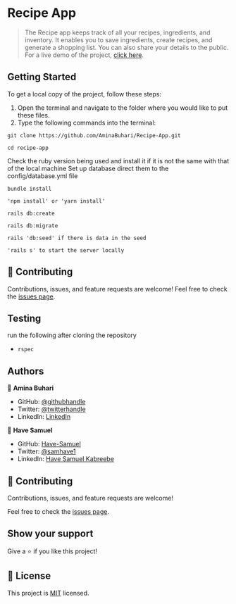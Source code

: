 # Recipe App
> The Recipe app keeps track of all your recipes, ingredients, and inventory. It enables you to save ingredients, create recipes, and generate a shopping list. You can also share your details to the public.
For a live demo of the project, [click here]().
## Getting Started
To get a local copy of the project, follow these steps:
1. Open the terminal and navigate to the folder where you would like to put these files.
2. Type the following commands into the terminal:
 ```
 git clone https://github.com/AminaBuhari/Recipe-App.git
 ```
 ```
 cd recipe-app
 ```
Check the ruby version being used and install it if it is not the same with that of the local machine
Set up database direct them to the config/database.yml file
```
bundle install
```
```
'npm install' or 'yarn install'
```
```
rails db:create
```
```
rails db:migrate
```
```
rails 'db:seed' if there is data in the seed
```
```
'rails s' to start the server locally
```
## :handshake: Contributing
Contributions, issues, and feature requests are welcome!
Feel free to check the [issues page](https://github.com/AminaBuhari/Recipe-App/issues).
## Testing
run the following after cloning the repository
- `rspec`

## Authors
👤 **Amina Buhari**

- GitHub: [@githubhandle](https://github.com/AminaBuhari)
- Twitter: [@twitterhandle](https://twitter.com/AminaBuhari)
- LinkedIn: [LinkedIn](https://www.linkedin.com/in/amina-buhari/)

👤 **Have Samuel**
- GitHub: [Have-Samuel](https://github.com/Have-Samuel)
- Twitter: [@samhave1](https://twitter.com/@samhave1)
- LinkedIn: [Have Samuel Kabreebe](https://linkedin.com/in/Have-Samuel-Kabreebe)


## 🤝 Contributing

Contributions, issues, and feature requests are welcome!

Feel free to check the [issues page](../../issues/).

## Show your support

Give a ⭐️ if you like this project!


## 📝 License

This project is [MIT](./MIT.md) licensed.